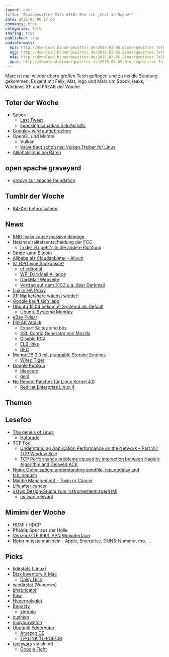 ```yaml
---
layout: post
title: "Binärgewitter Talk #116: Bin ich jetzt in Gopher"
date: 2015-03-06 17:00
comments: true
categories: talk
sharing: true
published: true
audioformats:
  mp3: http://download.binaergewitter.de/2015-03-05.Binaergewitter.Talk.116.mp3
  ogg: http://download.binaergewitter.de/2015-03-05.Binaergewitter.Talk.116.ogg
  m4a: http://download.binaergewitter.de/2015-03-05.Binaergewitter.Talk.116.m4a
  opus: http://download.binaergewitter.de/2015-03-05.Binaergewitter.Talk.116.opus
---
```

Marc ist mal wieder übern großen Teich geflogen und zu ins die Sendung gekommen. Es geht mit Felix, Mat, Ingo und Marc um Spock, leaks, Windows XP und FREAK der Woche.

## Toter der Woche
- Spock
    * [Last Tweet](https://twitter.com/TheRealNimoy/status/569762773204217857)
    * [spocking canadian 5 dollar bills](http://www.torontosun.com/2015/03/03/star-trek-fans-told-to-stop-spocking-5-bill)
- [Google+ wird aufgebrochen](http://www.heise.de/newsticker/meldung/Google-wird-in-Photos-und-Streams-zerlegt-2564191.html)
- OpenGL und Mantle
    * Vulkan
    * [Valve baut schon mal Vulkan Treiber für Linux](http://tech.slashdot.org/story/15/03/05/1837226/valve-developed-an-open-source-intel-vulkan-gpu-driver-for-linux)
- [Alkoholismus bei Bären](http://www.themoscowtimes.com/article/516505.html)

## open apache graveyard
- [groovy zur apache foundation](http://www.heise.de/developer/meldung/Programmiersprache-Groovy-soll-bei-Apache-Foundation-unterkommen-2567630.html)

## Tumblr der Woche
- [B4-XVI beforesixteen](http://b4-16.tumblr.com/)

## News

- [BND leaks cause massive damage](https://twitter.com/tlansec/status/573471509068529664)
- Netzneutralitätsentscheidung der FCC
    * [In der EU geht's in die andere Richtung](https://netzpolitik.org/2015/wolf-im-schafspelz-eu-rat-einigt-sich-auf-verwaesserungen-der-netzneutralitaet/)
- [Stripe kann Bitcoin](https://stripe.com/bitcoin)
- [Alibaba als Cloudanbieter - Aliyun](http://www.wired.com/2015/03/alibaba-us-cloud/)
- [Ist GPG eine Sackgasse?](http://www.thoughtcrime.org/blog/gpg-and-me/)
    * [ct editorial](http://www.heise.de/ct/ausgabe/2015-6-Editorial-Lasst-PGP-sterben-2551008.html)
    * [WP: DarkMail Alliance](https://en.wikipedia.org/wiki/Dark_Mail_Alliance)
    * [DarkMail Webseite](http://darkmail.info/)
    * [Vortrag auf dem 31C3 u.a. über Darkmail](https://media.ccc.de/browse/congress/2014/31c3_-_6597_-_en_-_saal_2_-_201412301600_-_now_i_sprinkle_thee_with_crypto_dust_-_ryan_lackey_-_andres_erbsen_-_jurre_van_bergen_-_ladar_levison_-_equinox.html#video)
- [Lua in HA Proxy](http://comments.gmane.org/gmane.comp.web.haproxy/20594)
- [XP Marketshare wächst wieder!](http://www.theregister.co.uk/2015/03/02/windows_xp_markets_share_grows_again/)
- [Google kauft sich .app](http://www.heise.de/newsticker/meldung/Neue-TLDs-Google-sichert-sich-app-gmbh-geht-in-die-USA-2561473.html)
- [Ubuntu 15.04 bekommt Systemd als Default](http://www.computerbase.de/2015-03/ubuntu-beginnt-umstellung-auf-systemd/)
    * [Ubuntu Systemd Monday](http://www.phoronix.com/scan.php?page=news_item&px=Ubuntu-Systemd-Monday)
- [eBay Pulsar](http://www.ebaytechblog.com/2015/02/23/announcing-pulsar-real-time-analytics-at-scale/)
- [FREAK Attack](https://freakattack.com/)
  * Export Suites sind bös
  * [SSL Config Generator von Mozilla](https://mozilla.github.io/server-side-tls/ssl-config-generator/)
  * [Disable RC4](http://blogs.technet.com/b/srd/archive/2013/11/12/security-advisory-2868725-recommendation-to-disable-rc4.aspx)
  * [ELB links](http://docs.aws.amazon.com/ElasticLoadBalancing/latest/DeveloperGuide/elb-security-policy-table.html)
  * [RFC](https://tools.ietf.org/html/rfc7465)
- [MongoDB 3.0 mit pluggable Storage Engines](http://docs.mongodb.org/master/release-notes/3.0/)
    * [Wired Tiger](http://www.wiredtiger.com)
- [Google PubSub](https://cloud.google.com/pubsub/)
    * [bleeeerg](http://googlecloudplatform.blogspot.de/2015/03/using-Google-Cloud-pubsub-to-Connect-applications-and-data-streams.html)
    * [geld](http://techcrunch.com/2015/03/04/googles-cloud-pubsub-real-time-messaging-service-is-now-in-public-beta/)
- [No Reboot Patches für Linux Kernel 4.0](http://www.zdnet.com/article/no-reboot-patching-comes-to-linux-4-0/)
    * [RedHat Enterprise Linux 4](https://de.wikipedia.org/wiki/Red_Hat_Enterprise_Linux#Red_Hat_Enterprise_Linux_4.x.2C_3.x)

## Themen


## Lesefoo
- [The genius of Linus](https://plus.google.com/102150693225130002912/posts/C3q3Mq6FgnC)
    * [Hatorade](https://twitter.com/rb2k/status/568584722655412224)
- TCP Foo
    * [Understanding Application Performance on the Network – Part VII: TCP Window Size](http://apmblog.dynatrace.com/2014/08/12/understanding-application-performance-network-part-tcp-window-size/)
    * [TCP Performance problems caused by interaction between Nagle’s Algorithm and Delayed ACK](http://www.stuartcheshire.org/papers/NagleDelayedAck/)
- [Nginx Optimization: understanding sendfile, tcp_nodelay and tcp_nopush](https://t37.net/nginx-optimization-understanding-sendfile-tcp_nodelay-and-tcp_nopush.html)
- [Middle Management - Toxin or Cancer](https://www.youtube.com/watch?v=bGkVM1B5NuI)
- [Life after cancer](http://www.macstories.net/stories/life-after-cancer-how-the-iphone-helped-me-achieve-a-healthier-lifestyle/)
- [ustwo Design-Studie zum Instrumententräger/HMI](http://ustwo.com/blog/cluster/)
    * [us two: relevant](https://www.youtube.com/watch?v=SDzoLUzwMMI)

## Mimimi der Woche
- HDMI / HDCP
- Pfleidis Spur aus der Hölle
- [Verizon/ZTE 890L APN Webinterface](https://twitter.com/rb2k/status/572443045234393088)
- Notar müsste man sein - Apple, Enterprise, DUNS-Nummer, foo, ...

## Picks
- [kdirstats (Linux)](https://packages.debian.org/wheezy/kdirstat)
- [Disk Inventory X Mac](http://www.derlien.com/)
    * [Daisy Disk](http://www.daisydiskapp.com/)
- [windirstat](http://windirstat.info/) (Windows)
- [phabricator](http://phabricator.org/)
- [Paw](https://luckymarmot.com/paw)
- [Hyperpolyglot](http://hyperpolyglot.org/)
- [Bepasty](https://github.com/bepasty/bepasty-server)
    * [zerobin](https://github.com/sebsauvage/ZeroBin)
- [cushion](http://cushionapp.com/)
- [mixyourwatch](http://mixyourwatch.com/)
- [Ubuquiti Edgerouter](https://www.ubnt.com/edgemax/edgerouter/ )
    * [Amazon DE](http://amzn.to/1MbL7Sd)
    * [TP-LINK TL-POE10R](http://amzn.to/1B8yILd)
- [techwars](http://www.techwars.io/) via elnin0
   * [Google Fight](http://www.googlefight.com/)




